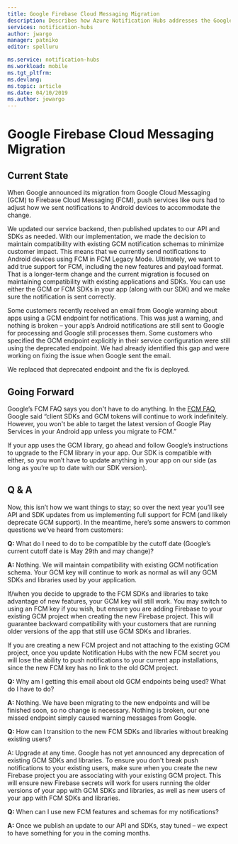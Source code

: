 ```yaml
---
title: Google Firebase Cloud Messaging Migration
description: Describes how Azure Notification Hubs addresses the Google GCM to FCM migration plus our future plans.
services: notification-hubs
author: jwargo
manager: patniko
editor: spelluru

ms.service: notification-hubs
ms.workload: mobile
ms.tgt_pltfrm: 
ms.devlang: 
ms.topic: article
ms.date: 04/10/2019
ms.author: jowargo
---
```


# Google Firebase Cloud Messaging Migration

## Current State

When Google announced its migration from Google Cloud Messaging (GCM) to Firebase Cloud Messaging (FCM), push services like ours had to adjust how we sent notifications to Android devices to accommodate the change.

We updated our service backend, then published updates to our API and SDKs as needed. With our implementation, we made the decision to maintain compatibility with existing GCM notification schemas to minimize customer impact. This means that we currently send notifications to Android devices using FCM in FCM Legacy Mode. Ultimately, we want to add true support for FCM, including the new features and payload format. That is a longer-term change and the current migration is focused on maintaining compatibility with existing applications and SDKs. You can use either the GCM or FCM SDKs in your app (along with our SDK) and we make sure the notification is sent correctly.

Some customers recently received an email from Google warning about apps using a GCM endpoint for notifications. This was just a warning, and nothing is broken – your app’s Android notifications are still sent to Google for processing and Google still processes them. Some customers who specified the GCM endpoint explicitly in their service configuration were still using the deprecated endpoint. We had already identified this gap and were working on fixing the issue when Google sent the email.

We replaced that deprecated endpoint and the fix is deployed.

## Going Forward

Google’s FCM FAQ says you don't have to do anything. In the [FCM FAQ](https://developers.google.com/cloud-messaging/faq), Google said “client SDKs and GCM tokens will continue to work indefinitely. However, you won't be able to target the latest version of Google Play Services in your Android app unless you migrate to FCM.”

If your app uses the GCM library, go ahead and follow Google’s instructions to upgrade to the FCM library in your app. Our SDK is compatible with either, so you won’t have to update anything in your app on our side (as long as you’re up to date with our SDK version).

## Q & A

Now, this isn’t how we want things to stay; so over the next year you’ll see API and SDK updates from us implementing full support for FCM (and likely deprecate GCM support). In the meantime, here’s some answers to common questions we’ve heard from customers:

**Q:** What do I need to do to be compatible by the cutoff date (Google’s current cutoff date is May 29th and may change)?

**A:** Nothing. We will maintain compatibility with existing GCM notification schema. Your GCM key will continue to work as normal as will any GCM SDKs and libraries used by your application.

If/when you decide to upgrade to the FCM SDKs and libraries to take advantage of new features, your GCM key will still work. You may switch to using an FCM key if you wish, but ensure you are adding Firebase to your existing GCM project when creating the new Firebase project. This will guarantee backward compatibility with your customers that are running older versions of the app that still use GCM SDKs and libraries.

If you are creating a new FCM project and not attaching to the existing GCM project, once you update Notification Hubs with the new FCM secret you will lose the ability to push notifications to your current app installations, since the new FCM key has no link to the old GCM project.

**Q:** Why am I getting this email about old GCM endpoints being used? What do I have to do?

**A:** Nothing. We have been migrating to the new endpoints and will be finished soon, so no change is necessary. Nothing is broken, our one missed endpoint simply caused warning messages from Google.

**Q:** How can I transition to the new FCM SDKs and libraries without breaking existing users?

A: Upgrade at any time. Google has not yet announced any deprecation of existing GCM SDKs and libraries. To ensure you don't break push notifications to your existing users, make sure when you create the new Firebase project you are associating with your existing GCM project. This will ensure new Firebase secrets will work for users running the older versions of your app with GCM SDKs and libraries, as well as new users of your app with FCM SDKs and libraries.

**Q:** When can I use new FCM features and schemas for my notifications?

**A:** Once we publish an update to our API and SDKs, stay tuned – we expect to have something for you in the coming months.
